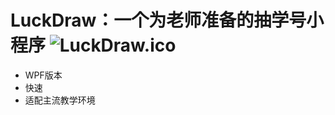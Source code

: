 # LuckDraw：一个为老师准备的抽学号小程序 ![LuckDraw.ico](https://laipuran.github.io/LuckDraw/assets/LuckDraw.ico)

- WPF版本
- 快速
- 适配主流教学环境